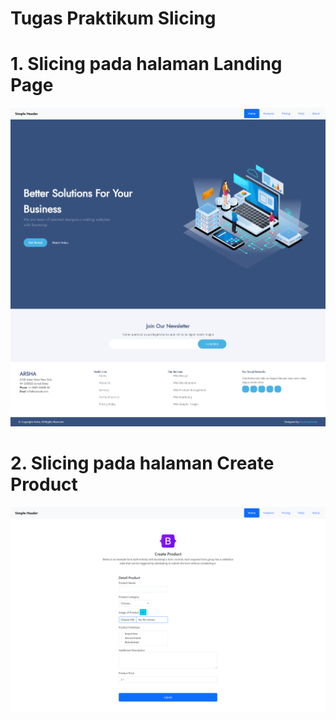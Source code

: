 # Tugas Praktikum Slicing

# 1. Slicing pada halaman Landing Page

![Gambar Halaman Landing Page](https://github.com/cha-chaham/react_charlie-christian-hamdani/blob/d220d157a25a2f113e751b8f91aeffb8cd407b3e/03_Figma_Introduction_Interface_Dimension/screenshots/03_Figma%20Introduction%20Interface%20Dimension_Tampilan%20Halaman%20Landing%20Page.png "Gambar Halaman Landing Page")

# 2. Slicing pada halaman Create Product

![Gambar Halaman Create Product](https://github.com/cha-chaham/react_charlie-christian-hamdani/blob/d220d157a25a2f113e751b8f91aeffb8cd407b3e/03_Figma_Introduction_Interface_Dimension/screenshots/03_Figma%20Introduction%20Interface%20Dimension_Tampilan%20Halaman%20Create%20Product.png "Gambar Halaman Create Product")
